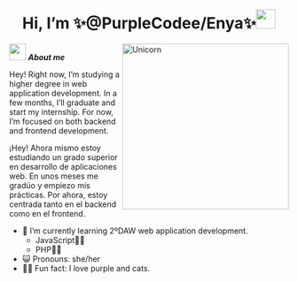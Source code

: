 <h1 align="center"><b>Hi, I’m ✨@PurpleCodee/Enya✨</b><img src="https://media.giphy.com/media/hvRJCLFzcasrR4ia7z/giphy.gif" width="35"></h1>
<img align="right" width=300px alt="Unicorn" src="https://c.tenor.com/GN73MKBawZYAAAAi/busy-cute.gif" />

<img src="https://media.giphy.com/media/ObNTw8Uzwy6KQ/giphy.gif" width="30px">&nbsp;***About me***

Hey! Right now, I’m studying a higher degree in web application development. In a few months, I’ll graduate and start my internship. For now, I’m focused on both backend and frontend development.

¡Hey! Ahora mismo estoy estudiando un grado superior en desarrollo de aplicaciones web. En unos meses me gradúo y empiezo mis prácticas. Por ahora, estoy centrada tanto en el backend como en el frontend.

- 📘 I’m currently learning 2ºDAW web application development.
  - JavaScript🩵💛
  - PHP🐘💜
- 😺 Pronouns: she/her
- 💜😽 Fun fact: I love purple and cats.
